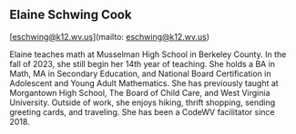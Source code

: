 ## Elaine Schwing Cook

[eschwing@k12.wv.us](mailto: eschwing@k12.wv.us)

Elaine teaches math at Musselman High School in Berkeley County.  In the fall of 2023, she still begin her 14th year of teaching.  She holds a BA in Math, MA in Secondary Education, and National Board Certification in Adolescent and Young Adult Mathematics. She has previously taught at Morgantown High School, The Board of Child Care, and West Virginia University. Outside of work, she enjoys hiking, thrift shopping, sending greeting cards, and traveling.  She has been a CodeWV facilitator since 2018.